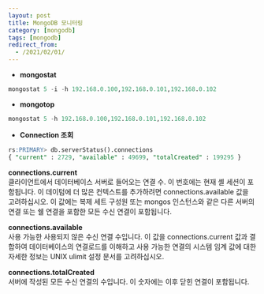 ```yaml
---
layout: post
title: MongoDB 모니터링
category: [mongodb]
tags: [mongodb]
redirect_from:
  - /2021/02/01/
---
```


- **mongostat**
```sql
mongostat 5 -i -h 192.168.0.100,192.168.0.101,192.168.0.102
```

- **mongotop**
```sql
mongostat 5 -h 192.168.0.100,192.168.0.101,192.168.0.102
```

- **Connection 조회**
```sql
rs:PRIMARY> db.serverStatus().connections
{ "current" : 2729, "available" : 49699, "totalCreated" : 199295 }
```
**connections.current**  
클라이언트에서 데이터베이스 서버로 들어오는 연결 수. 이 번호에는 현재 셸 세션이 포함됩니다. 이 데이텀에 더 많은 컨텍스트를 추가하려면 connections.available 값을 고려하십시오.
이 값에는 복제 세트 구성원 또는 mongos 인스턴스와 같은 다른 서버의 연결 또는 쉘 연결을 포함한 모든 수신 연결이 포함됩니다.

**connections.available**   
사용 가능한 사용되지 않은 수신 연결 수입니다. 
이 값을 connections.current 값과 결합하여 데이터베이스의 연결로드를 이해하고 사용 가능한 연결의 시스템 임계 값에 대한 자세한 정보는 UNIX ulimit 설정 문서를 고려하십시오.

**connections.totalCreated**   
서버에 작성된 모든 수신 연결의 수입니다. 이 숫자에는 이후 닫힌 연결이 포함됩니다.
